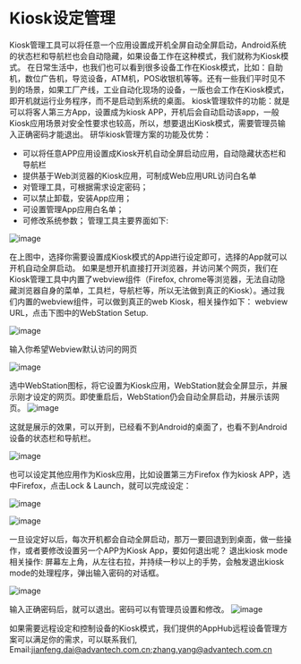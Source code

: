 # Kiosk设定管理
Kiosk管理工具可以将任意一个应用设置成开机全屏自动全屏启动，Android系统的状态栏和导航栏也会自动隐藏，如果设备工作在这种模式，我们就称为Kiosk模式。
在日常生活中，也我们也可以看到很多设备工作在Kiosk模式，比如：自助机，数位广告机，导览设备，ATM机，POS收银机等等。还有一些我们平时见不到的场景，如果工厂产线，工业自动化现场的设备，一版也会工作在Kiosk模式，即开机就运行业务程序，而不是启动到系统的桌面。
kiosk管理软件的功能：就是可以将客人第三方App，设置成为kiosk APP，开机后会自动启动该app，一般Kiosk应用场景对安全性要求也较高，所以，想要退出Kiosk模式，需要管理员输入正确密码才能退出。
研华kiosk管理方案的功能及优势：
* 可以将任意APP应用设置成Kiosk开机自动全屏启动应用，自动隐藏状态栏和导航栏
* 提供基于Web浏览器的Kiosk应用，可制成Web应用URL访问白名单
* 对管理工具，可根据需求设定密码；
* 可以禁止卸载，安装App应用；
* 可设置管理App应用白名单；
* 可修改系统参数；
管理工具主要界面如下:

![image](https://user-images.githubusercontent.com/20899121/158548501-f0e24739-d7f5-43a1-9d64-c590ce12171b.png)

在上图中，选择你需要设置成Kiosk模式的App进行设定即可，选择的App就可以开机自动全屏启动。
如果是想开机直接打开浏览器，并访问某个网页，我们在Kiosk管理工具中内置了webview组件（Firefox, chrome等浏览器，无法自动隐藏浏览器自身的菜单，工具栏，导航栏等，所以无法做到真正的Kiosk）。通过我们内置的webview组件，可以做到真正的web Kiosk，相关操作如下：
webview URL，点击下图中的WebStation Setup.

![image](https://user-images.githubusercontent.com/20899121/158548549-989aba05-907b-4d1c-9b22-76d5bab933d8.png)

输入你希望Webview默认访问的网页

![image](https://user-images.githubusercontent.com/20899121/158548604-48c78b7c-e5a1-442c-8869-7dcc9a7744e4.png)

选中WebStation图标，将它设置为Kiosk应用，WebStation就会全屏显示，并展示刚才设定的网页。即使重启后，WebStation仍会自动全屏启动，并展示该网页。
![image](https://user-images.githubusercontent.com/20899121/158548641-3f4f8eb3-1d77-4305-aecb-0deb6cec7441.png)

这就是展示的效果，可以开到，已经看不到Android的桌面了，也看不到Android设备的状态栏和导航栏。

![image](https://user-images.githubusercontent.com/20899121/158548682-2a8cbfe1-7e3c-4526-949d-9ed7fb36eab4.png)

也可以设定其他应用作为Kiosk应用，比如设置第三方Firefox 作为kiosk APP，选中Firefox，点击Lock & Launch，就可以完成设定：

![image](https://user-images.githubusercontent.com/20899121/158551397-3290f424-913c-49bf-9011-bc47a363bb69.png)

![image](https://user-images.githubusercontent.com/20899121/158551398-be191c81-3b38-4445-aeec-22346869f5c7.png)

一旦设定好以后，每次开机都会自动全屏启动，那万一要回退到到桌面，做一些操作，或者要修改设置另一个APP为Kiosk App，要如何退出呢？
退出kiosk mode相关操作:
屏幕左上角，从左往右拉，并持续一秒以上的手势，会触发退出kiosk mode的处理程序，弹出输入密码的对话框。

![image](https://user-images.githubusercontent.com/20899121/158551445-bd6c8ab8-da79-44be-83c1-6d518ef69738.png)

输入正确密码后，就可以退出。密码可以有管理员设置和修改。
![image](https://user-images.githubusercontent.com/20899121/158551525-4c3d6a85-0626-496c-bc20-9a1f312ac94e.png)

如果需要远程设定和控制设备的Kiosk模式，我们提供的AppHub远程设备管理方案可以满足你的需求，可以联系我们,<br>
Email:jianfeng.dai@advantech.com.cn;zhang.yang@advantech.com.cn
